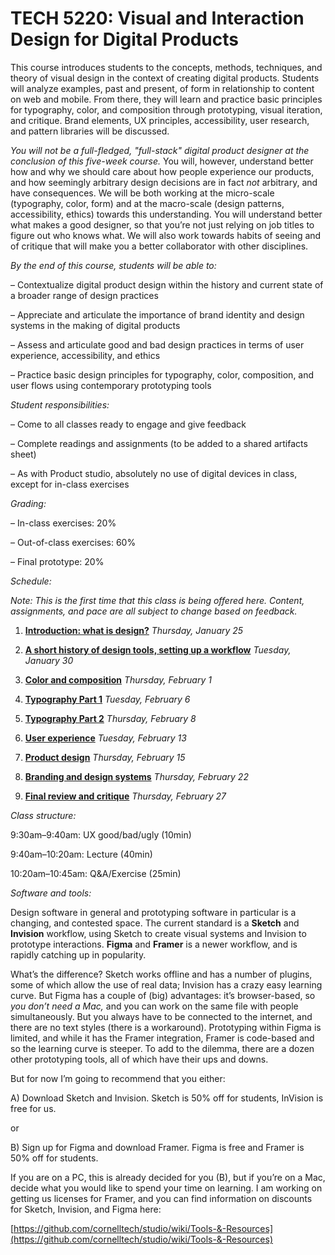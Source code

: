 # TECH 5220: **Visual and Interaction Design for Digital Products**

This course introduces students to the concepts, methods, techniques, and theory of visual design in the context of creating digital products. Students will analyze examples, past and present, of form in relationship to content on web and mobile. From there, they will learn and practice basic principles for typography, color, and composition through prototyping, visual iteration, and critique. Brand elements, UX principles, accessibility, user research, and pattern libraries will be discussed.

*You will not be a full-fledged, "full-stack" digital product designer at the conclusion of this five-week course.* You will, however, understand better how and why we should care about how people experience our products, and how seemingly arbitrary design decisions are in fact *not* arbitrary, and have consequences. We will be both working at the micro-scale (typography, color, form) and at the macro-scale (design patterns, accessibility, ethics) towards this understanding. You will understand better what makes a good designer, so that you’re not just relying on job titles to figure out who knows what. We will also work towards habits of seeing and of critique that will make you a better collaborator with other disciplines.


*By the end of this course, students will be able to:*

– Contextualize digital product design within the history and current state of a broader range of design practices

– Appreciate and articulate the importance of brand identity and design systems in the making of digital products  

– Assess and articulate good and bad design practices in terms of user experience, accessibility, and ethics

– Practice basic design principles for typography, color, composition, and user flows using contemporary prototyping tools


*Student responsibilities:*

– Come to all classes ready to engage and give feedback

– Complete readings and assignments (to be added to a shared artifacts sheet)

– As with Product studio, absolutely no use of digital devices in class, except for in-class exercises


*Grading:*

– In-class exercises: 20%

– Out-of-class exercises: 60%

– Final prototype: 20%

*Schedule:*

*Note: This is the first time that this class is being offered here. Content, assignments, and pace are all subject to change based on feedback.*

1. [**Introduction: what is design?**](https://github.com/cornelltech/TECH5220-ProductDesign/wiki/Session-1:-Introduction:-what-is-design%3F) *Thursday, January 25*

2. [**A short history of design tools, setting up a workflow**](https://github.com/cornelltech/TECH5220-ProductDesign/wiki/Session-2:-A-short-history-of-design-tools,-setting-up-a-workflow) *Tuesday, January 30*

3. [**Color and composition**](https://github.com/cornelltech/TECH5220-ProductDesign/wiki/Session-3:-Color-and-composition) *Thursday, February 1*

4. [**Typography Part 1**](https://github.com/cornelltech/TECH5220-ProductDesign/wiki/Session-4:-Typography-Part-1) *Tuesday, February 6*

5. [**Typography Part 2**](https://github.com/cornelltech/TECH5220-ProductDesign/wiki/Session-5:-Typography-Part-2) *Thursday, February 8*

6. [**User experience**](https://github.com/cornelltech/TECH5220-ProductDesign/wiki/Session-6:-User-experience-and-User-Flows) *Tuesday, February 13*

7. [**Product design**](https://github.com/cornelltech/TECH5220-ProductDesign/wiki/Session-7:-So-then-what-is-Product-Design%3F) *Thursday, February 15*

8. [**Branding and design systems**](https://github.com/cornelltech/TECH5220-ProductDesign/wiki/Session-8:-Branding-and-design-systems) *Thursday, February 22*

9. [**Final review and critique**](https://github.com/cornelltech/TECH5220-ProductDesign/wiki/Session-9:-Final-prototype-reviews-and-critique) *Thursday, February 27*


*Class structure:*

9:30am–9:40am: UX good/bad/ugly (10min)

9:40am–10:20am: Lecture (40min)

10:20am–10:45am: Q&A/Exercise (25min)


*Software and tools:*

Design software in general and prototyping software in particular is a changing, and contested space. The current standard is a **Sketch** and **Invision** workflow, using Sketch to create visual systems and Invision to prototype interactions. **Figma** and **Framer** is a newer workflow, and is rapidly catching up in popularity.  

What’s the difference? Sketch works offline and has a number of plugins, some of which allow the use of real data; Invision has a crazy easy learning curve. But Figma has a couple of (big) advantages: it’s browser-based, so *you don’t need a Mac,* and you can work on the same file with people simultaneously. But you always have to be connected to the internet, and there are no text styles (there is a workaround). Prototyping within Figma is limited, and while it has the Framer integration, Framer is code-based and so the learning curve is steeper. To add to the dilemma, there are a dozen other prototyping tools, all of which have their ups and downs.  

But for now I’m going to recommend that you either:

A) Download Sketch and Invision. Sketch is 50% off for students, InVision is free for us.

or

B) Sign up for Figma and download Framer. Figma is free and Framer is 50% off for students.

If you are on a PC, this is already decided for you (B), but if you’re on a Mac, decide what you would like to spend your time on learning. I am working on getting us licenses for Framer, and you can find information on discounts for Sketch, Invision, and Figma here:

[https://github.com/cornelltech/studio/wiki/Tools-&-Resources](https://github.com/cornelltech/studio/wiki/Tools-&-Resources)
